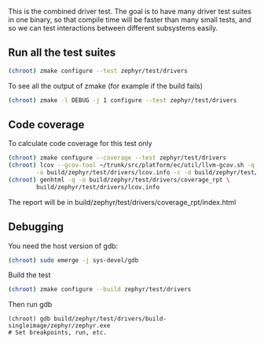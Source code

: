 This is the combined driver test. The goal is to have many driver test suites
in one binary, so that compile time will be faster than many small tests, and
so we can test interactions between different subsystems easily.

## Run all the test suites

```bash
(chroot) zmake configure --test zephyr/test/drivers
```

To see all the output of zmake (for example if the build fails)

```bash
(chroot) zmake -l DEBUG -j 1 configure --test zephyr/test/drivers
```

## Code coverage

To calculate code coverage for this test only

```bash
(chroot) zmake configure --coverage --test zephyr/test/drivers
(chroot) lcov --gcov-tool ~/trunk/src/platform/ec/util/llvm-gcov.sh -q \
        -o build/zephyr/test/drivers/lcov.info -c -d build/zephyr/test/drivers
(chroot) genhtml -q -o build/zephyr/test/drivers/coverage_rpt \
        build/zephyr/test/drivers/lcov.info
```

The report will be in build/zephyr/test/drivers/coverage_rpt/index.html

## Debugging

You need the host version of gdb:

```bash
(chroot) sudo emerge -j sys-devel/gdb
```

Build the test
```bash
(chroot) zmake configure --build zephyr/test/drivers
```

Then run gdb

```
(chroot) gdb build/zephyr/test/drivers/build-singleimage/zephyr/zephyr.exe
# Set breakpoints, run, etc.
```

